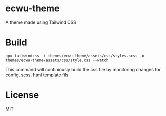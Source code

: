 # ecwu-theme
A theme made using Tailwind CSS

# Build

```
npx tailwindcss -i themes/ecwu-theme/assets/css/styles.scss -o themes/ecwu-theme/assets/css/style.css --watch
```

This command will continiously build the css file by monitoring changes for config, scss, html template fils

# License

MIT
